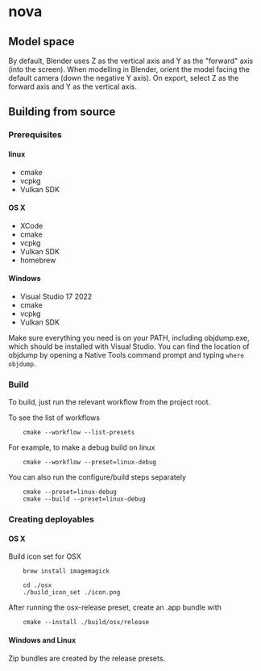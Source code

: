 nova
====

Model space
-----------

By default, Blender uses Z as the vertical axis and Y as the "forward" axis (into the screen). When modelling in Blender, orient the model facing the default camera (down the negative Y axis). On export, select Z as the forward axis and Y as the vertical axis. 

Building from source
--------------------

### Prerequisites

#### linux

* cmake
* vcpkg
* Vulkan SDK

#### OS X

* XCode
* cmake
* vcpkg
* Vulkan SDK
* homebrew

#### Windows

* Visual Studio 17 2022
* cmake
* vcpkg
* Vulkan SDK

Make sure everything you need is on your PATH, including objdump.exe, which should be installed with Visual Studio. You can find the location of objdump by opening a Native Tools command prompt and typing `where objdump`.

### Build

To build, just run the relevant workflow from the project root.

To see the list of workflows

```
    cmake --workflow --list-presets
```

For example, to make a debug build on linux

```
    cmake --workflow --preset=linux-debug
```

You can also run the configure/build steps separately

```
    cmake --preset=linux-debug
    cmake --build --preset=linux-debug
```

### Creating deployables

#### OS X

Build icon set for OSX

```
    brew install imagemagick

    cd ./osx
    ./build_icon_set ./icon.png
```

After running the osx-release preset, create an .app bundle with

```
    cmake --install ./build/osx/release
```

#### Windows and Linux

Zip bundles are created by the release presets.
